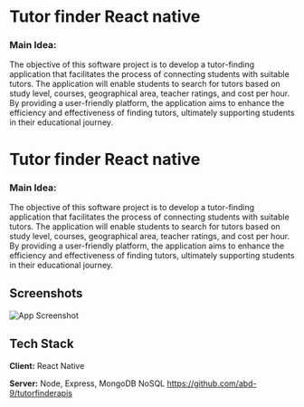 
# Tutor finder React native

### Main Idea: 
The objective of this software project is to develop a tutor-finding application that facilitates the process of connecting students with suitable tutors. The application will enable students to search for tutors based on study level, courses, geographical area, teacher ratings, and cost per hour. By providing a user-friendly platform, the application aims to enhance the efficiency and effectiveness of finding tutors, ultimately supporting students in their educational journey.




# Tutor finder React native

### Main Idea: 
The objective of this software project is to develop a tutor-finding application that facilitates the process of connecting students with suitable tutors. The application will enable students to search for tutors based on study level, courses, geographical area, teacher ratings, and cost per hour. By providing a user-friendly platform, the application aims to enhance the efficiency and effectiveness of finding tutors, ultimately supporting students in their educational journey.




## Screenshots

![App Screenshot](https://github.com/abd-9/tfinder/blob/dev/Public/demo.gif?raw=true)



## Tech Stack

**Client:** React Native

**Server:** Node, Express, MongoDB NoSQL
https://github.com/abd-9/tutorfinderapis
